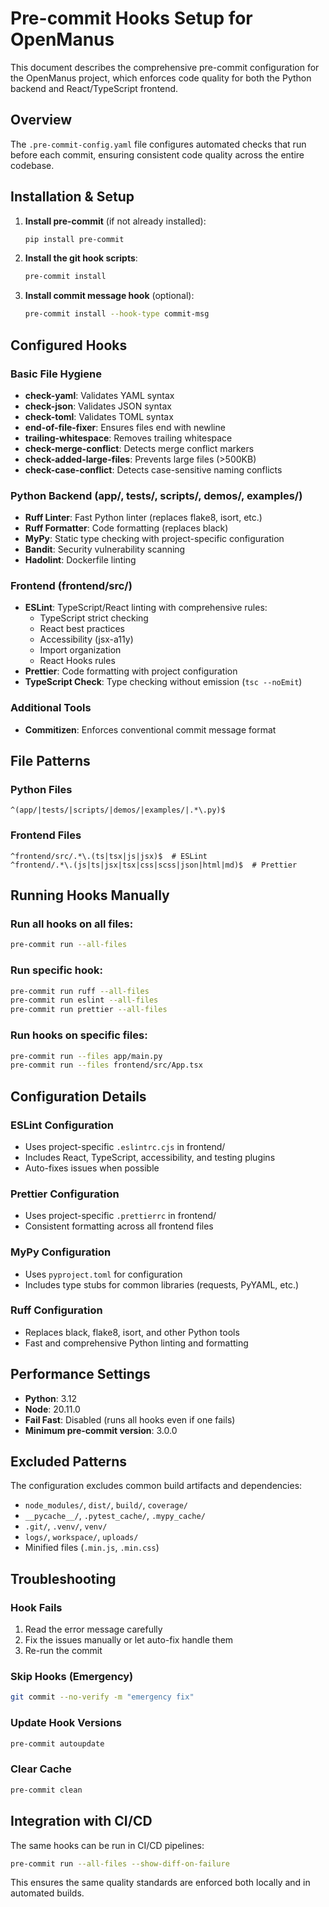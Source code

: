 # Pre-commit Hooks Setup for OpenManus

This document describes the comprehensive pre-commit configuration for the OpenManus project, which enforces code quality for both the Python backend and React/TypeScript frontend.

## Overview

The `.pre-commit-config.yaml` file configures automated checks that run before each commit, ensuring consistent code quality across the entire codebase.

## Installation & Setup

1. **Install pre-commit** (if not already installed):
   ```bash
   pip install pre-commit
   ```

2. **Install the git hook scripts**:
   ```bash
   pre-commit install
   ```

3. **Install commit message hook** (optional):
   ```bash
   pre-commit install --hook-type commit-msg
   ```

## Configured Hooks

### Basic File Hygiene
- **check-yaml**: Validates YAML syntax
- **check-json**: Validates JSON syntax
- **check-toml**: Validates TOML syntax
- **end-of-file-fixer**: Ensures files end with newline
- **trailing-whitespace**: Removes trailing whitespace
- **check-merge-conflict**: Detects merge conflict markers
- **check-added-large-files**: Prevents large files (>500KB)
- **check-case-conflict**: Detects case-sensitive naming conflicts

### Python Backend (app/, tests/, scripts/, demos/, examples/)
- **Ruff Linter**: Fast Python linter (replaces flake8, isort, etc.)
- **Ruff Formatter**: Code formatting (replaces black)
- **MyPy**: Static type checking with project-specific configuration
- **Bandit**: Security vulnerability scanning
- **Hadolint**: Dockerfile linting

### Frontend (frontend/src/)
- **ESLint**: TypeScript/React linting with comprehensive rules:
  - TypeScript strict checking
  - React best practices
  - Accessibility (jsx-a11y)
  - Import organization
  - React Hooks rules
- **Prettier**: Code formatting with project configuration
- **TypeScript Check**: Type checking without emission (`tsc --noEmit`)

### Additional Tools
- **Commitizen**: Enforces conventional commit message format

## File Patterns

### Python Files
```
^(app/|tests/|scripts/|demos/|examples/|.*\.py)$
```

### Frontend Files
```
^frontend/src/.*\.(ts|tsx|js|jsx)$  # ESLint
^frontend/.*\.(js|ts|jsx|tsx|css|scss|json|html|md)$  # Prettier
```

## Running Hooks Manually

### Run all hooks on all files:
```bash
pre-commit run --all-files
```

### Run specific hook:
```bash
pre-commit run ruff --all-files
pre-commit run eslint --all-files
pre-commit run prettier --all-files
```

### Run hooks on specific files:
```bash
pre-commit run --files app/main.py
pre-commit run --files frontend/src/App.tsx
```

## Configuration Details

### ESLint Configuration
- Uses project-specific `.eslintrc.cjs` in frontend/
- Includes React, TypeScript, accessibility, and testing plugins
- Auto-fixes issues when possible

### Prettier Configuration
- Uses project-specific `.prettierrc` in frontend/
- Consistent formatting across all frontend files

### MyPy Configuration
- Uses `pyproject.toml` for configuration
- Includes type stubs for common libraries (requests, PyYAML, etc.)

### Ruff Configuration
- Replaces black, flake8, isort, and other Python tools
- Fast and comprehensive Python linting and formatting

## Performance Settings

- **Python**: 3.12
- **Node**: 20.11.0
- **Fail Fast**: Disabled (runs all hooks even if one fails)
- **Minimum pre-commit version**: 3.0.0

## Excluded Patterns

The configuration excludes common build artifacts and dependencies:
- `node_modules/`, `dist/`, `build/`, `coverage/`
- `__pycache__/`, `.pytest_cache/`, `.mypy_cache/`
- `.git/`, `.venv/`, `venv/`
- `logs/`, `workspace/`, `uploads/`
- Minified files (`.min.js`, `.min.css`)

## Troubleshooting

### Hook Fails
1. Read the error message carefully
2. Fix the issues manually or let auto-fix handle them
3. Re-run the commit

### Skip Hooks (Emergency)
```bash
git commit --no-verify -m "emergency fix"
```

### Update Hook Versions
```bash
pre-commit autoupdate
```

### Clear Cache
```bash
pre-commit clean
```

## Integration with CI/CD

The same hooks can be run in CI/CD pipelines:
```bash
pre-commit run --all-files --show-diff-on-failure
```

This ensures the same quality standards are enforced both locally and in automated builds.
